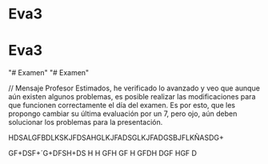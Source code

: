 # Eva3
# Eva3
"# Examen" 
"# Examen" 


// Mensaje Profesor
Estimados, he verificado lo avanzado y veo que aunque aún existen algunos problemas, es posible realizar las modificaciones para que funcionen correctamente el día del examen. Es por esto, que les propongo cambiar su última evaluación por un 7, pero ojo, aún deben solucionar los problemas para la presentación.

HDSALGFBDLKSKJFDSAHGLKJFADSGLKJFADGSBJFLKÑASDG+

GF+DSF+´G+DFSH+DS
H
H
GFH
GF
H
GFDH
DGF
HGF
D